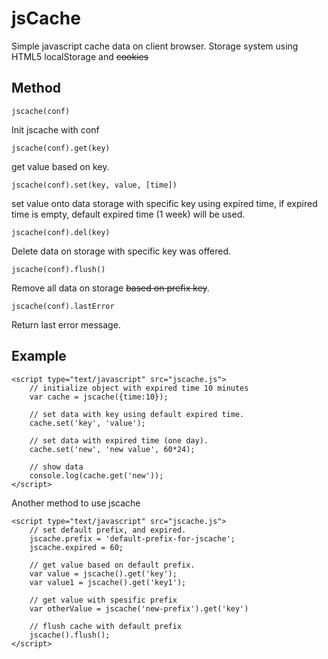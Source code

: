 jsCache
=======

Simple javascript cache data on client browser.
Storage system using HTML5 localStorage and <s>cookies</s>


Method
------
`jscache(conf)`

Init jscache with conf

`jscache(conf).get(key)`

get value based on key.


`jscache(conf).set(key, value, [time])`

set value onto data storage with specific key using expired time, if expired time is empty, default expired time (1 week) will be used.


`jscache(conf).del(key)`

Delete data on storage with specific key was offered.


`jscache(conf).flush()`

Remove all data on storage <s>based on prefix key</s>.


`jscache(conf).lastError`

Return last error message.


Example
-------
```
<script type="text/javascript" src="jscache.js">
    // initialize object with expired time 10 minutes
    var cache = jscache({time:10});

    // set data with key using default expired time.
    cache.set('key', 'value');

    // set data with expired time (one day).
    cache.set('new', 'new value', 60*24);

    // show data
    console.log(cache.get('new'));
</script>
```

Another method to use jscache
```
<script type="text/javascript" src="jscache.js">
    // set default prefix, and expired.
    jscache.prefix = 'default-prefix-for-jscache';
    jscache.expired = 60; 
    
    // get value based on default prefix.
    var value = jscache().get('key');
    var value1 = jscache().get('key1');
    
    // get value with spesific prefix
    var otherValue = jscache('new-prefix').get('key')
    
    // flush cache with default prefix
    jscache().flush();
</script>
```
